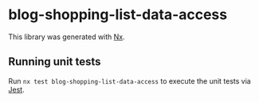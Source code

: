 # blog-shopping-list-data-access

This library was generated with [Nx](https://nx.dev).

## Running unit tests

Run `nx test blog-shopping-list-data-access` to execute the unit tests via [Jest](https://jestjs.io).
